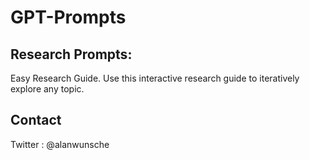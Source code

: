 # GPT-Prompts

## Research Prompts:

Easy Research Guide. Use this interactive research guide to iteratively explore any topic.


## Contact
Twitter : @alanwunsche
